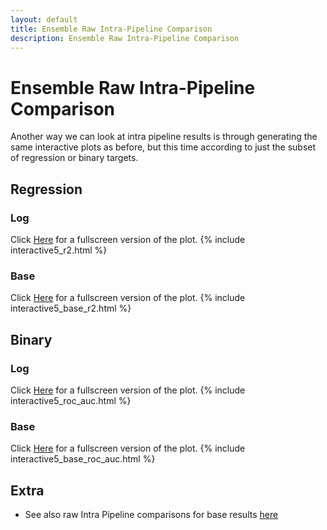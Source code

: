 ```yaml
---
layout: default
title: Ensemble Raw Intra-Pipeline Comparison
description: Ensemble Raw Intra-Pipeline Comparison
---
```


# Ensemble Raw Intra-Pipeline Comparison

Another way we can look at intra pipeline results is through generating the same interactive plots as before, but this time according
to just the subset of regression or binary targets.

## Regression

### Log

Click [Here](./interactive5_r2.html) for a fullscreen version of the plot.
{% include interactive5_r2.html %}

### Base

Click [Here](./interactive5_base_r2.html) for a fullscreen version of the plot.
{% include interactive5_base_r2.html %}

## Binary

### Log

Click [Here](./interactive5_roc_auc.html) for a fullscreen version of the plot.
{% include interactive5_roc_auc.html %}

### Base

Click [Here](./interactive5_base_roc_auc.html) for a fullscreen version of the plot.
{% include interactive5_base_roc_auc.html %}

## Extra

- See also raw Intra Pipeline comparisons for base results [here](./by_pipeline_raw.html)